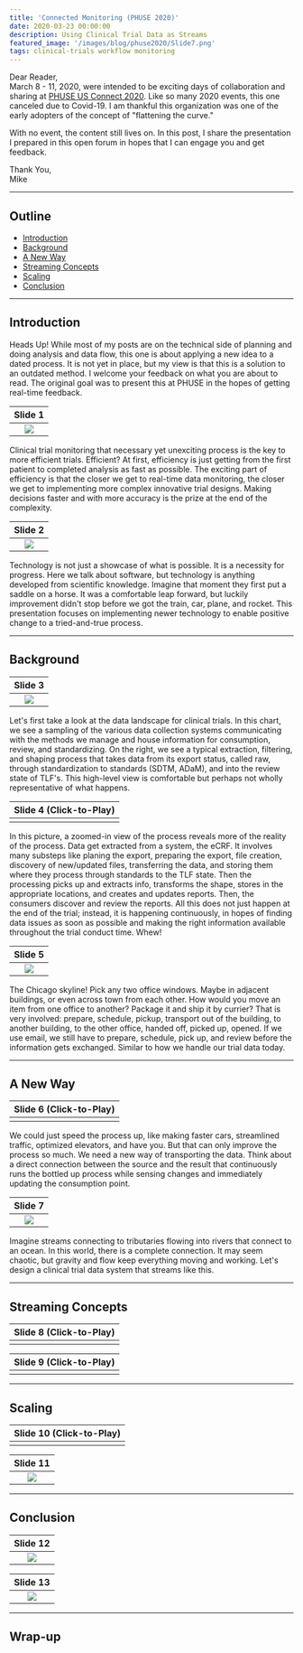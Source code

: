 ```yaml
---
title: 'Connected Monitoring (PHUSE 2020)'
date: 2020-03-23 00:00:00
description: Using Clinical Trial Data as Streams
featured_image: '/images/blog/phuse2020/Slide7.png'
tags: clinical-trials workflow monitoring
---
```


Dear Reader,<br>
March 8 - 11, 2020, were intended to be exciting days of collaboration and sharing at [PHUSE US Connect 2020](https://www.phuse.eu/us-connect20).  Like so many 2020 events, this one canceled due to Covid-19.  I am thankful this organization was one of the early adopters of the concept of "flattening the curve."  

With no event, the content still lives on.  In this post, I share the presentation I prepared in this open forum in hopes that I can engage you and get feedback.

Thank You,<br>
Mike

---
## Outline
- [Introduction](#introduction)
- [Background](#background)
- [A New Way](#a-new-way)
- [Streaming Concepts](#streaming-concepts)
- [Scaling](#scaling)
- [Conclusion](#conclusion)

---
## Introduction

Heads Up!  While most of my posts are on the technical side of planning and doing analysis and data flow, this one is about applying a new idea to a dated process. It is not yet in place, but my view is that this is a solution to an outdated method.  I welcome your feedback on what you are about to read.  The original goal was to present this at PHUSE in the hopes of getting real-time feedback.

|Slide 1|
|:--:| 
|![](/images/blog/phuse2020/Slide1.png)|

Clinical trial monitoring that necessary yet unexciting process is the key to more efficient trials.  Efficient?  At first, efficiency is just getting from the first patient to completed analysis as fast as possible.  The exciting part of efficiency is that the closer we get to real-time data monitoring, the closer we get to implementing more complex innovative trial designs.  Making decisions faster and with more accuracy is the prize at the end of the complexity.

|Slide 2|
|:--:| 
|![](/images/blog/phuse2020/Slide2.png)|

Technology is not just a showcase of what is possible.  It is a necessity for progress.  Here we talk about software, but technology is anything developed from scientific knowledge.  Imagine that moment they first put a saddle on a horse.  It was a comfortable leap forward, but luckily improvement didn't stop before we got the train, car, plane, and rocket.  This presentation focuses on implementing newer technology to enable positive change to a tried-and-true process.  

---
## Background

|Slide 3|
|:--:| 
|![](/images/blog/phuse2020/Slide3.png)|

Let's first take a look at the data landscape for clinical trials.  In this chart, we see a sampling of the various data collection systems communicating with the methods we manage and house information for consumption, review, and standardizing.  On the right, we see a typical extraction, filtering, and shaping process that takes data from its export status, called raw, through standardization to standards (SDTM, ADaM), and into the review state of TLF's. This high-level view is comfortable but perhaps not wholly representative of what happens.

|Slide 4 (Click-to-Play)|
|:--:| 
|<img data-gifffer="/images/blog/phuse2020/Slide4.gif">|

In this picture, a zoomed-in view of the process reveals more of the reality of the process. Data get extracted from a system, the eCRF. It involves many substeps like planing the export, preparing the export, file creation, discovery of new/updated files, transferring the data, and storing them where they process through standards to the TLF state.  Then the processing picks up and extracts info, transforms the shape, stores in the appropriate locations, and creates and updates reports. Then, the consumers discover and review the reports.  All this does not just happen at the end of the trial; instead, it is happening continuously, in hopes of finding data issues as soon as possible and making the right information available throughout the trial conduct time.  Whew!

|Slide 5|
|:--:| 
|![](/images/blog/phuse2020/Slide5.png)|

The Chicago skyline! Pick any two office windows.  Maybe in adjacent buildings, or even across town from each other.  How would you move an item from one office to another?  Package it and ship it by currier?  That is very involved: prepare, schedule, pickup, transport out of the building, to another building, to the other office, handed off, picked up, opened.  If we use email, we still have to prepare, schedule, pick up, and review before the information gets exchanged.  Similar to how we handle our trial data today.  

---
## A New Way

|Slide 6 (Click-to-Play)|
|:--:| 
|<img data-gifffer="/images/blog/phuse2020/Slide6.gif">|

We could just speed the process up, like making faster cars, streamlined traffic, optimized elevators, and have you.  But that can only improve the process so much.  We need a new way of transporting the data.  Think about a direct connection between the source and the result that continuously runs the bottled up process while sensing changes and immediately updating the consumption point.  

|Slide 7|
|:--:| 
|![](/images/blog/phuse2020/Slide7.png)|

Imagine streams connecting to tributaries flowing into rivers that connect to an ocean.  In this world, there is a complete connection.  It may seem chaotic, but gravity and flow keep everything moving and working.  Let's design a clinical trial data system that streams like this.

---
## Streaming Concepts

|Slide 8 (Click-to-Play)|
|:--:| 
|<img data-gifffer="/images/blog/phuse2020/Slide8.gif">|



|Slide 9 (Click-to-Play)|
|:--:| 
|<img data-gifffer="/images/blog/phuse2020/Slide9.gif">|

---
## Scaling

|Slide 10 (Click-to-Play)|
|:--:| 
|<img data-gifffer="/images/blog/phuse2020/Slide10.gif">|



|Slide 11|
|:--:| 
|![](/images/blog/phuse2020/Slide11.png)|

---
## Conclusion

|Slide 12|
|:--:| 
|![](/images/blog/phuse2020/Slide12.png)|



|Slide 13|
|:--:| 
|![](/images/blog/phuse2020/Slide13.png)|

---
## Wrap-up
